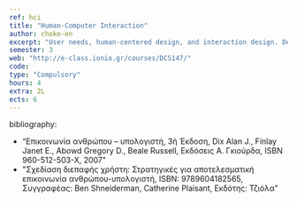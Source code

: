 ```yaml
---
ref: hci
title: "Human-Computer Interaction"
author: choko-en
excerpt: "User needs, human-centered design, and interaction design. Design and development of interactive prototypes. Methods and techniques for user evaluation."
semester: 3
web: "http://e-class.ionio.gr/courses/DCS147/"
code: 
type: "Compulsory"
hours: 4
extra: 2L
ects: 6
---
```



bibliography: 
  - “Επικοινωνία ανθρώπου – υπολογιστή, 3ή Έκδοση, Dix Alan J., Finlay Janet E., Abowd Gregory D., Beale Russell, Εκδόσεις Α. Γκιούρδα, ISBN 960-512-503-X, 2007"
  - "Σχεδίαση διεπαφής χρήστη: Στρατηγικές για αποτελεσματική επικοινωνία ανθρώπου-υπολογιστή, ISBN: 9789604182565, Συγγραφέας: Ben Shneiderman, Catherine Plaisant, Εκδότης: Τζιόλα"


